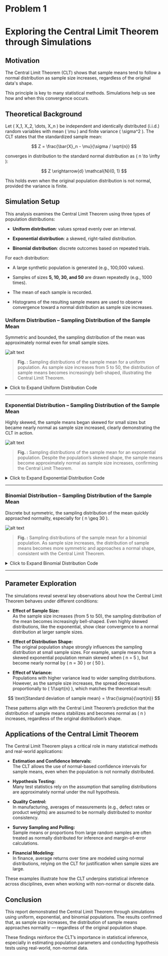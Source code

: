 # Problem 1
# Exploring the Central Limit Theorem through Simulations

## Motivation

The Central Limit Theorem (CLT) shows that sample means tend to follow a normal distribution as sample size increases, regardless of the original data's shape.

This principle is key to many statistical methods. Simulations help us see how and when this convergence occurs.

## Theoretical Background

Let \( X_1, X_2, \dots, X_n \) be independent and identically distributed (i.i.d.) random variables with mean \( \mu \) and finite variance \( \sigma^2 \). The CLT states that the standardized sample mean:

$$
Z = \frac{\bar{X}_n - \mu}{\sigma / \sqrt{n}}
$$

converges in distribution to the standard normal distribution as \( n \to \infty \):

$$
Z \xrightarrow{d} \mathcal{N}(0, 1)
$$

This holds even when the original population distribution is not normal, provided the variance is finite.

## Simulation Setup

This analysis examines the Central Limit Theorem using three types of population distributions:

- **Uniform distribution**: values spread evenly over an interval.

- **Exponential distribution**: a skewed, right-tailed distribution.

- **Binomial distribution**: discrete outcomes based on repeated trials.

For each distribution:

- A large synthetic population is generated (e.g., 100,000 values).

- Samples of sizes **5, 10, 30, and 50** are drawn repeatedly (e.g., 1000 times).

- The mean of each sample is recorded.

- Histograms of the resulting sample means are used to observe convergence toward a normal distribution as sample size increases.

### Uniform Distribution – Sampling Distribution of the Sample Mean

Symmetric and bounded, the sampling distribution of the mean was approximately normal even for small sample sizes.


![alt text](<Sampling Distribution of Sample Means – Uniform Population.png>)

> **Fig. :** Sampling distributions of the sample mean for a uniform population. As sample size increases from 5 to 50, the distribution of sample means becomes increasingly bell-shaped, illustrating the Central Limit Theorem.

<details>
<summary>Click to Expand Uniform Distribution Code</summary>

<pre><code>
```python
import numpy as np
import matplotlib.pyplot as plt
import seaborn as sns

np.random.seed(42)
population_size = 100_000
sample_sizes = [5, 10, 30, 50]
n_samples = 1000

# Generate uniform population
uniform_population = np.random.uniform(low=0, high=1, size=population_size)

# Plot sampling distributions
fig, axes = plt.subplots(2, 2, figsize=(12, 8))
axes = axes.flatten()

for i, n in enumerate(sample_sizes):
    sample_means = [
        np.mean(np.random.choice(uniform_population, size=n, replace=False))
        for _ in range(n_samples)
    ]
    sns.histplot(sample_means, bins=30, kde=True, ax=axes[i], color='steelblue')
    axes[i].set_title(f"Sample Size = {n}")
    axes[i].set_xlabel("Sample Mean")
    axes[i].set_ylabel("Frequency")

plt.suptitle("Sampling Distribution of Sample Means – Uniform Population", fontsize=14)
plt.tight_layout(rect=[0, 0, 1, 0.96])
plt.savefig("clt_uniform_distribution.png")
plt.close()


</code></pre>

</details>

---
### Exponential Distribution – Sampling Distribution of the Sample Mean

Highly skewed, the sample means began skewed for small sizes but became nearly normal as sample size increased, clearly demonstrating the CLT in action.

![alt text](<Sampling Distribution of Sample Means – Exponential Population.png>)

> **Fig. :** Sampling distributions of the sample mean for an exponential population. Despite the population’s skewed shape, the sample means become approximately normal as sample size increases, confirming the Central Limit Theorem.

<details>
<summary>Click to Expand Exponential Distribution Code</summary>

<pre><code>
```python
# Generate exponential population
exp_population = np.random.exponential(scale=1.0, size=100_000)

sample_sizes = [5, 10, 30, 50]
n_samples = 1000

fig, axes = plt.subplots(2, 2, figsize=(12, 8))
axes = axes.flatten()

for i, n in enumerate(sample_sizes):
    sample_means = [
        np.mean(np.random.choice(exp_population, size=n, replace=False))
        for _ in range(n_samples)
    ]
    sns.histplot(sample_means, bins=30, kde=True, ax=axes[i], color='darkorange')
    axes[i].set_title(f"Sample Size = {n}")
    axes[i].set_xlabel("Sample Mean")
    axes[i].set_ylabel("Frequency")

plt.suptitle("Sampling Distribution of Sample Means – Exponential Population", fontsize=14)
plt.tight_layout(rect=[0, 0, 1, 0.96])
plt.savefig("clt_exponential_distribution.png")
plt.close()
</code></pre>

</details>

---
### Binomial Distribution – Sampling Distribution of the Sample Mean

Discrete but symmetric, the sampling distribution of the mean quickly approached normality, especially for \( n \geq 30 \).

![alt text](<Sampling Distribution of Sample Means – Binomial Population.png>)

> **Fig. :** Sampling distributions of the sample mean for a binomial population. As sample size increases, the distribution of sample means becomes more symmetric and approaches a normal shape, consistent with the Central Limit Theorem.

<details>
<summary>Click to Expand Binomial Distribution Code</summary>

<pre><code>
```python
# Generate binomial population (n=10 trials, p=0.5)
binom_population = np.random.binomial(n=10, p=0.5, size=100_000)

sample_sizes = [5, 10, 30, 50]
n_samples = 1000

fig, axes = plt.subplots(2, 2, figsize=(12, 8))
axes = axes.flatten()

for i, n in enumerate(sample_sizes):
    sample_means = [
        np.mean(np.random.choice(binom_population, size=n, replace=False))
        for _ in range(n_samples)
    ]
    sns.histplot(sample_means, bins=30, kde=True, ax=axes[i], color='seagreen')
    axes[i].set_title(f"Sample Size = {n}")
    axes[i].set_xlabel("Sample Mean")
    axes[i].set_ylabel("Frequency")

plt.suptitle("Sampling Distribution of Sample Means – Binomial Population", fontsize=14)
plt.tight_layout(rect=[0, 0, 1, 0.96])
plt.savefig("clt_binomial_distribution.png")
plt.close()

</code></pre>

</details>

---

## Parameter Exploration

The simulations reveal several key observations about how the Central Limit Theorem behaves under different conditions:

- **Effect of Sample Size:**  
  As the sample size increases (from 5 to 50), the sampling distribution of the mean becomes increasingly bell-shaped. Even highly skewed distributions, like the exponential, show clear convergence to a normal distribution at larger sample sizes.

- **Effect of Distribution Shape:**  
  The original population shape strongly influences the sampling distribution at small sample sizes. For example, sample means from a skewed exponential population remain skewed when \( n = 5 \), but become nearly normal by \( n = 30 \) or \( 50 \).

- **Effect of Variance:**  
  Populations with higher variance lead to wider sampling distributions. However, as the sample size increases, the spread decreases proportionally to \( 1/\sqrt{n} \), which matches the theoretical result:
  
$$
  \text{Standard deviation of sample mean} = \frac{\sigma}{\sqrt{n}}
$$

These patterns align with the Central Limit Theorem’s prediction that the distribution of sample means stabilizes and becomes normal as \( n \) increases, regardless of the original distribution’s shape.

## Applications of the Central Limit Theorem

The Central Limit Theorem plays a critical role in many statistical methods and real-world applications:

- **Estimation and Confidence Intervals:**  
  The CLT allows the use of normal-based confidence intervals for sample means, even when the population is not normally distributed.

- **Hypothesis Testing:**  
  Many test statistics rely on the assumption that sampling distributions are approximately normal under the null hypothesis.

- **Quality Control:**  
  In manufacturing, averages of measurements (e.g., defect rates or product weights) are assumed to be normally distributed to monitor consistency.

- **Survey Sampling and Polling:**  
  Sample means or proportions from large random samples are often treated as normally distributed for inference and margin-of-error calculations.

- **Financial Modeling:**  
  In finance, average returns over time are modeled using normal distributions, relying on the CLT for justification when sample sizes are large.

These examples illustrate how the CLT underpins statistical inference across disciplines, even when working with non-normal or discrete data.

## Conclusion

This report demonstrated the Central Limit Theorem through simulations using uniform, exponential, and binomial populations. The results confirmed that, as sample size increases, the distribution of sample means approaches normality — regardless of the original population shape.

These findings reinforce the CLT’s importance in statistical inference, especially in estimating population parameters and conducting hypothesis tests using real-world, non-normal data.
